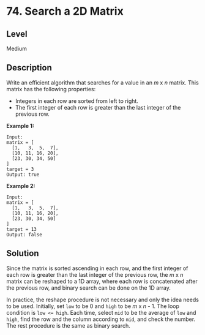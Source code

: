 # 74. Search a 2D Matrix
## Level
Medium

## Description
Write an efficient algorithm that searches for a value in an *m* x *n* matrix. This matrix has the following properties:

* Integers in each row are sorted from left to right.
* The first integer of each row is greater than the last integer of the previous row.

**Example 1:**
```
Input:
matrix = [
  [1,   3,  5,  7],
  [10, 11, 16, 20],
  [23, 30, 34, 50]
]
target = 3
Output: true
```
**Example 2:**
```
Input:
matrix = [
  [1,   3,  5,  7],
  [10, 11, 16, 20],
  [23, 30, 34, 50]
]
target = 13
Output: false
```

## Solution
Since the matrix is sorted ascending in each row, and the first integer of each row is greater than the last integer of the previous row, the *m* x *n* matrix can be reshaped to a 1D array, where each row is concatenated after the previous row, and binary search can be done on the 1D array.

In practice, the reshape procedure is not necessary and only the idea needs to be used. Initially, set `low` to be 0 and `high` to be *m* x *n* - 1. The loop condition is `low <= high`. Each time, select `mid` to be the average of `low` and `high`, find the row and the column according to `mid`, and check the number. The rest procedure is the same as binary search.

